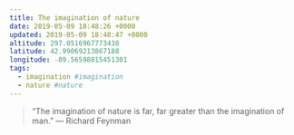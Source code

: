 ```yaml
---
title: The imagination of nature
date: 2019-05-09 18:48:26 +0000
updated: 2019-05-09 18:48:47 +0000
altitude: 297.0516967773438
latitude: 42.99069213867188
longitude: -89.56598815451301
tags:
  - imagination #imagination
  - nature #nature
---
```

> “The imagination of nature is far, far greater than the imagination of man.”
> — Richard Feynman